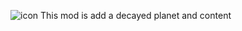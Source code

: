 ![icon](https://user-images.githubusercontent.com/91018607/184535141-59cfbb86-efca-407c-9488-7496b6cdd624.png)
This mod is add a decayed planet and content
